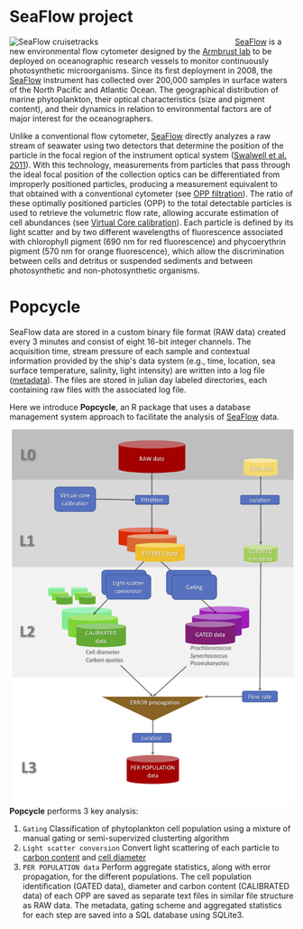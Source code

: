 SeaFlow project
========
<img src="https://github.com/armbrustlab/seaflow-sfl/blob/master/cruise-track.png" alt="SeaFlow cruisetracks"
	title="SeaFlow cruisetracks" align="left" style="float" width="400">
[SeaFlow](https://armbrustlab.ocean.washington.edu/tools/seaflow/) is a new environmental flow cytometer designed by the [Armbrust lab](https://armbrustlab.ocean.washington.edu) to be deployed on oceanographic research vessels to monitor continuously photosynthetic microorganisms. Since its first deployment in 2008, the [SeaFlow](https://armbrustlab.ocean.washington.edu/tools/seaflow/) instrument has collected over 200,000 samples in surface waters of the North Pacific and Atlantic Ocean. The geographical distribution of marine phytoplankton, their optical characteristics (size and pigment content), and their dynamics in relation to environmental factors are of major interest for the oceanographers. 

  Unlike a conventional flow cytometer, [SeaFlow](https://armbrustlab.ocean.washington.edu/tools/seaflow/) directly analyzes a raw stream of seawater using two detectors that determine the position of the particle in the focal region of the instrument optical system ([Swalwell et al. 2011](https://doi.org/10.4319/lom.2011.9.466)). With this technology, measurements from particles that pass through the ideal focal position of the collection optics can be differentiated from improperly positioned particles, producing a measurement equivalent to that obtained with a conventional cytometer (see [OPP filtration](https://github.com/armbrustlab/seaflow-filter)). The ratio of these optimally positioned particles (OPP) to the total detectable particles is used to retrieve the volumetric flow rate, allowing accurate estimation of cell abundances (see [Virtual Core calibration](https://github.com/armbrustlab/seaflow-virtualcore)). Each particle is defined by its light scatter and by two different wavelengths of fluorescence associated with chlorophyll pigment (690 nm for red fluorescence) and phycoerythrin pigment (570 nm for orange fluorescence), which allow the discrimination between cells and detritus or suspended sediments and between photosynthetic and non-photosynthetic organisms. 

Popcycle
========
SeaFlow data are stored in a custom binary file format (RAW data) created every 3 minutes and consist of eight 16-bit integer channels. The acquisition time, stream pressure of each sample and contextual information provided by the ship's data system (e.g., time, location, sea surface temperature, salinity, light intensity) are written into a log file ([metadata](https://github.com/armbrustlab/seaflow-sfl)). The files are stored in julian day labeled directories, each containing raw files with the associated log file.

Here we introduce **Popcycle**, an R package that uses a database management system approach to facilitate the analysis of [SeaFlow](https://armbrustlab.ocean.washington.edu/tools/seaflow/) data. 

<img src="documentation/images/seaflow-workflow.png?raw=true" alt="Popcycle workflow"
	title="Popcycle workflow" align="right" style="float" width="500">

**Popcycle** performs 3 key analysis:
1. ```Gating``` Classification of phytoplankton cell population using a mixture of manual gating or semi-supervized clusterting algorithm
2. ```Light scatter conversion``` Convert light scattering of each particle to [carbon content](https://github.com/armbrustlab/fsc-poc-calibration) and [cell diameter](https://github.com/armbrustlab/fsc-size-calibration)
3. ```PER POPULATION data``` Perform aggregate statistics, along with error propagation, for the different populations.
The cell population identification (GATED data), diameter and carbon content (CALIBRATED data) of each OPP are saved as separate text files in similar file structure as RAW data. The metadata, gating scheme and aggregated statistics for each step are saved into a SQL database using SQLite3.

